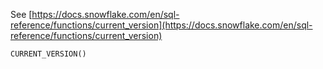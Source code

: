See [https://docs.snowflake.com/en/sql-reference/functions/current_version](https://docs.snowflake.com/en/sql-reference/functions/current_version)
```
CURRENT_VERSION()
```
